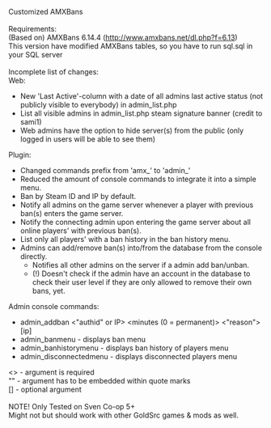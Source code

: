  Customized AMXBans
 <br><br>
 Requirements:<br>
 (Based on) AMXBans 6.14.4 (http://www.amxbans.net/dl.php?f=6.13)<br>
 This version have modified AMXBans tables, so you have to run sql.sql in your SQL server<br>
 <br>
 Incomplete list of changes:
<br>
 Web:
+ New 'Last Active'-column with a date of all admins last active status (not publicly visible to everybody) in admin_list.php
+ List all visible admins in admin_list.php steam signature banner (credit to sami1)
+ Web admins have the option to hide server(s) from the public (only logged in users will be able to see them)

 Plugin:
+ Changed commands prefix from 'amx_' to 'admin_'
+ Reduced the amount of console commands to integrate it into a simple menu.
+ Ban by Steam ID and IP by default.
+ Notify all admins on the game server whenever a player with previous ban(s) enters the game server.
+ Notify the connecting admin upon entering the game server about all online players' with previous ban(s).
+ List only all players' with a ban history in the ban history menu.
+ Admins can add/remove ban(s) into/from the database from the console directly.
	+ Notifies all other admins on the server if a admin add ban/unban.
	+ (!) Doesn't check if the admin have an account in the database to check their user level if they are only allowed to remove their own bans, yet.

 Admin console commands:
+ admin_addban <"authid" or IP> <minutes (0 = permanent)> <"reason"> <name> [ip]
+ admin_banmenu - displays ban menu
+ admin_banhistorymenu - displays ban history of players menu
+ admin_disconnectedmenu - displays disconnected players menu

<> - argument is required<br>
"" - argument has to be embedded within quote marks<br>
[] - optional argument<br>
<br>
NOTE! Only Tested on Sven Co-op 5+<br>
Might not but should work with other GoldSrc games & mods as well.
